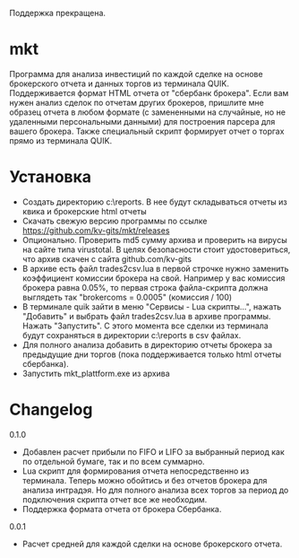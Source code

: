 Поддержка прекращена.

# mkt
Программа для анализа инвестиций по каждой сделке на основе брокерского отчета и данных торгов из терминала QUIK. Поддерживается формат HTML отчета от "сбербанк брокера". Если вам нужен анализ сделок по отчетам других брокеров, пришлите мне образец отчета в любом формате (с замененными на случайные, но не удаленными персональными данными) для построения парсера для вашего брокера. Также специальный скрипт формирует отчет о торгах прямо из терминала QUIK.

# Установка

- Создать директорию с:\reports. В нее будут складываться отчеты из квика и брокерские html отчеты
- Скачать свежую версию программы по ссылке https://github.com/kv-gits/mkt/releases
- Опционально. Проверить md5 сумму архива и проверить на вируcы на сайте типа virustotal. В целях безопасности стоит удостовериться, что архив скачен с сайта github.com/kv-gits
- В архиве есть файл trades2csv.lua в первой строчке нужно заменить коэффициент комиссии брокера на свой. Например у вас комиссия брокера равна 0.05%, то первая строка файла-скрипта должна выглядеть так "brokercoms = 0.0005" (комиссия / 100)
- В терминале quik зайти в меню "Сервисы - Lua скрипты...", нажать "Добавить" и выбрать файл trades2csv.lua в архиве программы. Нажать "Запустить". С этого момента все сделки из терминала будут сохраняться в директории c:\reports в csv файлах. 
- Для полного анализа добавить в директорию отчеты брокера за предыдущие дни торгов (пока поддерживается только html отчеты сбербанка).
- Запустить mkt_plattform.exe из архива

# Changelog

0.1.0
- Добавлен расчет прибыли по FIFO и LIFO за выбранный период как по отдельной бумаге, так и по всем суммарно.
- Lua скрипт для формирования отчета непосредственно из терминала. Теперь можно обойтись и без отчетов брокера для анализа интрадэя. Но для полного анализа всех торгов за период до подключения скрипта отчет все же необходим.
- Поддержка формата отчета от брокера Сбербанка.

0.0.1
- Расчет средней для каждой сделки на основе брокерского отчета.
